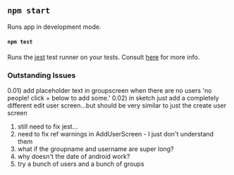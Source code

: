 ## `npm start`

Runs app in development mode.

#### `npm test`

Runs the [jest](https://github.com/facebook/jest) test runner on your tests. Consult [here](https://github.com/expo/expo/tree/master/packages/jest-expo) for more info.


### Outstanding Issues
0.01) add placeholder text in groupscreen when there are no users 'no people! click + below to add some.'
0.02) in sketch just add a completely different edit user screen...but should be very similar to just the create user screen
1) still need to fix jest...
2) need to fix ref warnings in AddUserScreen - I just don't understand them
3) what if the groupname and username are super long?
4) why doesn't the date of android work?
5) try a bunch of users and a bunch of groups